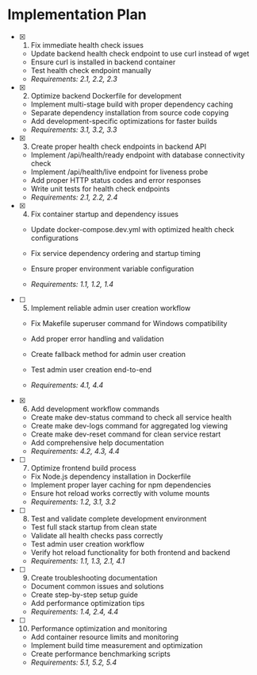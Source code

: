 # Implementation Plan

- [x] 1. Fix immediate health check issues

  - Update backend health check endpoint to use curl instead of wget
  - Ensure curl is installed in backend container
  - Test health check endpoint manually
  - _Requirements: 2.1, 2.2, 2.3_

- [x] 2. Optimize backend Dockerfile for development


  - Implement multi-stage build with proper dependency caching
  - Separate dependency installation from source code copying
  - Add development-specific optimizations for faster builds
  - _Requirements: 3.1, 3.2, 3.3_



- [x] 3. Create proper health check endpoints in backend API







  - Implement /api/health/ready endpoint with database connectivity check
  - Implement /api/health/live endpoint for liveness probe
  - Add proper HTTP status codes and error responses
  - Write unit tests for health check endpoints
  - _Requirements: 2.1, 2.2, 2.4_

- [x] 4. Fix container startup and dependency issues
  - Update docker-compose.dev.yml with optimized health check configurations
  - Fix service dependency ordering and startup timing


  - Ensure proper environment variable configuration
  - _Requirements: 1.1, 1.2, 1.4_

- [ ] 5. Implement reliable admin user creation workflow
  - Fix Makefile superuser command for Windows compatibility

  - Add proper error handling and validation
  - Create fallback method for admin user creation
  - Test admin user creation end-to-end
  - _Requirements: 4.1, 4.4_

- [x] 6. Add development workflow commands

  - Create make dev-status command to check all service health
  - Create make dev-logs command for aggregated log viewing
  - Create make dev-reset command for clean service restart
  - Add comprehensive help documentation
  - _Requirements: 4.2, 4.3, 4.4_



- [ ] 7. Optimize frontend build process
  - Fix Node.js dependency installation in Dockerfile
  - Implement proper layer caching for npm dependencies
  - Ensure hot reload works correctly with volume mounts
  - _Requirements: 1.2, 3.1, 3.2_

- [ ] 8. Test and validate complete development environment
  - Test full stack startup from clean state
  - Validate all health checks pass correctly
  - Test admin user creation workflow
  - Verify hot reload functionality for both frontend and backend
  - _Requirements: 1.1, 1.3, 2.1, 4.1_

- [ ] 9. Create troubleshooting documentation
  - Document common issues and solutions
  - Create step-by-step setup guide
  - Add performance optimization tips
  - _Requirements: 1.4, 2.4, 4.4_

- [ ] 10. Performance optimization and monitoring
  - Add container resource limits and monitoring
  - Implement build time measurement and optimization
  - Create performance benchmarking scripts
  - _Requirements: 5.1, 5.2, 5.4_
